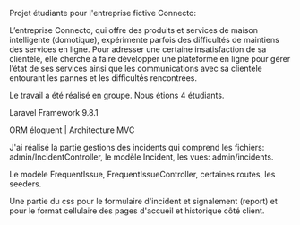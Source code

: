 Projet étudiante pour l'entreprise fictive Connecto:

L’entreprise Connecto, qui offre des produits et services de maison intelligente (domotique), expérimente parfois des difficultés de maintiens des services en ligne. Pour adresser une certaine insatisfaction de sa clientèle, elle cherche à faire développer une plateforme en ligne pour gérer l’état de ses services ainsi que les communications avec sa clientèle entourant les pannes et les difficultés rencontrées. 

Le travail a été réalisé en groupe. Nous étions 4 étudiants. 

Laravel Framework 9.8.1

ORM éloquent | Architecture MVC

J'ai réalisé la partie gestions des incidents qui comprend les fichiers: admin/IncidentController, le modèle Incident, les vues: admin/incidents. 

Le modèle FrequentIssue, FrequentIssueController, certaines routes, les seeders.

Une partie du css pour le formulaire d'incident et signalement (report) et pour le format cellulaire des pages d'accueil et historique côté client. 
 
